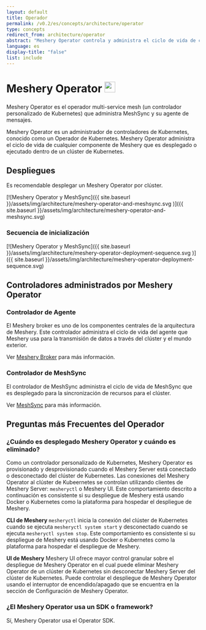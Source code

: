 ```yaml
---
layout: default
title: Operador
permalink: /v0.2/es/concepts/architecture/operator
type: concepts
redirect_from: architecture/operator
abstract: "Meshery Operator controla y administra el ciclo de vida de componentes desplegados dentro de un clúster de Kubernetes"
language: es
display-title: "false"
list: include
---
```


# Meshery Operator <img style="width:1em; inline; margin-bottom:10px;" src="{{ site.baseurl }}/assets/img/architecture/B203EFA85E89491B.png"/>

Meshery Operator es el operador multi-service mesh (un controlador personalizado de Kubernetes) que administra MeshSync y su agente de mensajes.

Meshery Operator es un administrador de controladores de Kubernetes, conocido como un Operador de Kubernetes. Meshery Operator administra el ciclo de vida de cualquier componente de Meshery que es desplegado o ejecutado dentro de un clúster de Kubernetes.

## Despliegues

Es recomendable desplegar un Meshery Operator por clúster.

[![Meshery Operator y MeshSync]({{ site.baseurl }}/assets/img/architecture/meshery-operator-and-meshsync.svg
)]({{ site.baseurl }}/assets/img/architecture/meshery-operator-and-meshsync.svg)

### Secuencia de inicialización

[![Meshery Operator y MeshSync]({{ site.baseurl }}/assets/img/architecture/meshery-operator-deployment-sequence.svg
)]({{ site.baseurl }}/assets/img/architecture/meshery-operator-deployment-sequence.svg)

## Controladores administrados por Meshery Operator

### Controlador de Agente

El Meshery broker es uno de los componentes centrales de la arquitectura de Meshery. Este controlador administra el ciclo de vida del agente que Meshery usa para la transmisión de datos a través del clúster y el mundo exterior.

Ver [Meshery Broker]({{site.baseurl}}/architecture/broker) para más información.

### Controlador de MeshSync

El controlador de MeshSync administra el ciclo de vida de MeshSync que es desplegado para la sincronización de recursos para el clúster.

Ver [MeshSync]({{site.baseurl}}/architecture/meshsync) para más información.

## Preguntas más Frecuentes del Operador

### ¿Cuándo es desplegado Meshery Operator y cuándo es eliminado?  
Como un controlador personalizado de Kubernetes, Meshery Operator es provisionado y desprovisionado cuando el Meshery Server está conectado o desconectado del clúster de Kubernetes. Las conexiones del Meshery Operator al clúster de Kubeernetes se controlan utilizando clientes de Meshery Server: `mesheryctl` o Meshery UI. Este comportamiento descrito a continuación es consistente si su despliegue de Meshery está usando Docker o Kubernetes como la plataforma para hospedar el despliegue de Meshery.

**CLI de Meshery**
`mesheryctl` inicia la conexión del clúster de Kubernetes cuando se ejecuta `mesheryctl system start` y desconectado cuando se ejecuta `mesheryctl system stop`. Este comportamiento es consistente si su despliegue de Meshery está usando Docker o Kubernetes como la plataforma para hospedar el despliegue de Meshery.

**UI de Meshery**
Meshery UI ofrece mayor control granular sobre el despliegue de Meshery Operator en el cual puede eliminar Meshery Operator de un clúster de Kubernetes sin desconectar Meshery Server del clúster de Kubernetes. Puede controlar el despliegue de Meshery Operator usando el interruptor de encendido/apagado que se encuentra en la sección de Configuración de Meshery Operator.

### ¿El Meshery Operator usa un SDK o framework?
Sí, Meshery Operator usa el Operator SDK.